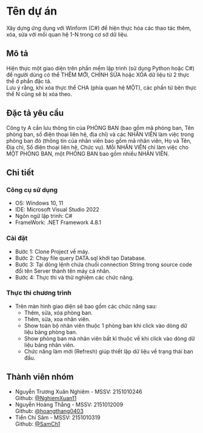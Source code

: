 # Tên dự án

Xây dựng ứng dụng với Winform (C#) để hiện thực hóa các thao tác thêm, xóa, sửa với mối quan hệ 1-N trong cơ sở dữ liệu.

## Mô tả 

Hiện thực một giao diện trên phần mềm lập trình (sử dụng Python hoặc C#) để người dùng có thể THÊM MỚI, CHỈNH SỬA hoặc XÓA dữ liệu từ 2 thực thể ở phần đặc tả.<br>
Lưu ý rằng, khi xóa thực thể CHA (phía quan hệ MỘT), các phần tử bên thực thể N cũng sẽ bị xóa theo.

## Đặc tả yêu cầu

Công ty A cần lưu thông tin của PHÒNG BAN (bao gồm mã phòng ban, Tên phòng ban, số điện thoại liên hệ, địa chỉ) và các NHÂN VIÊN làm việc trong phòng ban đó (thông tin của nhân viên bao gồm mã nhân viên, Họ và Tên, Địa chỉ, Số điện thoại liên hệ, Chức vụ). Mỗi NHÂN VIÊN chỉ làm việc cho MỘT PHÒNG BAN, một PHÒNG BAN bao gồm nhiều NHÂN VIÊN.

## Chi tiết

### Công cụ sử dụng

* OS: Windows 10, 11
* IDE: Microsoft Visual Studio 2022
* Ngôn ngữ lập trình: C#
* FrameWork: .NET Framework 4.8.1

### Cài đặt

* Bước 1: Clone Project về máy.
* Bước 2: Chạy file query DATA.sql khởi tạo Database.
* Bước 3: Tại dòng lệnh chứa chuối connection String trong source code đổi tên Server thành tên máy cá nhân.
* Bước 4: Thực thi và thử nghiệm các chức năng.

### Thực thi chương trình

* Trên màn hình giao diện sẽ bao gồm các chức năng sau:<br>
  - Thêm, sửa, xóa phòng ban.<br>
  - Thêm, sửa, xoa nhân viên.<br>
  - Show toàn bộ nhân viên thuộc 1 phòng ban khi click vào dòng dữ liệu bảng phòng ban.<br>
  - Show phòng ban mà nhân viên bất kì thuộc về khi click vào dòng dữ liệu bảng nhân viên.<br>
  - Chức năng làm mới (Refresh) giúp thiết lập dữ liệu về trạng thái ban đầu.<br>
  
## Thành viên nhóm

* Nguyễn Trương Xuân Nghiêm - MSSV: 2151010246<br>
Github: [@NghiemXuan11](https://github.com/NghiemXuan11)<br>
* Nguyễn Hoàng Thắng - MSSV: 2151012009<br>
Github: [@hoangthang0403](https://github.com/hoangthang0403)<br>
* Tiển Chí Sâm - MSSV: 2151010319<br>
Github: [@SamCh1](https://github.com/SamCh1)

